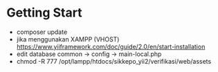 # Getting Start

- composer update
- jika menggunakan XAMPP (VHOST)
  https://www.yiiframework.com/doc/guide/2.0/en/start-installation
- edit database
  common -> config -> main-local.php
- chmod -R 777 /opt/lampp/htdocs/sikkepo_yii2/verifikasi/web/assets

